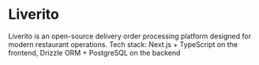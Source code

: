 # Liverito
Liverito is an open-source delivery order processing platform designed for modern restaurant operations.  Tech stack: Next.js + TypeScript on the frontend, Drizzle ORM + PostgreSQL on the backend
